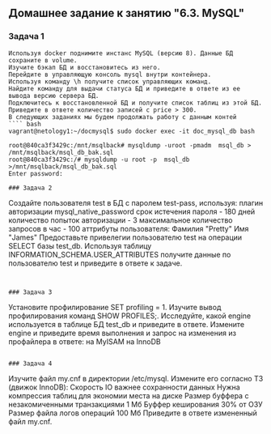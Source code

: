 ## Домашнее задание к занятию "6.3. MySQL"

### Задача 1
````
Используя docker поднимите инстанс MySQL (версию 8). Данные БД сохраните в volume.
Изучите бэкап БД и восстановитесь из него.
Перейдите в управляющую консоль mysql внутри контейнера.
Используя команду \h получите список управляющих команд.
Найдите команду для выдачи статуса БД и приведите в ответе из ее вывода версию сервера БД.
Подключитесь к восстановленной БД и получите список таблиц из этой БД.
Приведите в ответе количество записей с price > 300.
В следующих заданиях мы будем продолжать работу с данным контей
```` bash
vagrant@netology1:~/docmysql$ sudo docker exec -it doc_mysql_db bash

root@840ca3f3429c:/mnt/msqlback# mysqldump -uroot -pmadm  msql_db > /mnt/msqlback/msql_db_bak.sql
root@840ca3f3429c:/# mysqldump -u root -p  msql_db >/mnt/msqlback/msql_db_bak.sql
Enter password:

````
````
### Задача 2
````
Создайте пользователя test в БД c паролем test-pass, используя:
плагин авторизации mysql_native_password
    срок истечения пароля - 180 дней
    количество попыток авторизации - 3
    максимальное количество запросов в час - 100
    аттрибуты пользователя:
        Фамилия "Pretty"
        Имя "James"
Предоставьте привелегии пользователю test на операции SELECT базы test_db.
Используя таблицу INFORMATION_SCHEMA.USER_ATTRIBUTES получите данные по пользователю test и приведите в ответе к задаче.
````
````
````

### Задача 3
````
Установите профилирование SET profiling = 1. Изучите вывод профилирования команд SHOW PROFILES;.
Исследуйте, какой engine используется в таблице БД test_db и приведите в ответе.
Измените engine и приведите время выполнения и запрос на изменения из профайлера в ответе:
    на MyISAM
    на InnoDB
````
````
````
### Задача 4
````
Изучите файл my.cnf в директории /etc/mysql.
Измените его согласно ТЗ (движок InnoDB):
    Скорость IO важнее сохранности данных
    Нужна компрессия таблиц для экономии места на диске
    Размер буффера с незакомиченными транзакциями 1 Мб
    Буффер кеширования 30% от ОЗУ
    Размер файла логов операций 100 Мб
Приведите в ответе измененный файл my.cnf.
````
````
````
